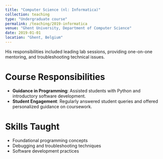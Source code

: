 ```yaml
---
title: "Computer Science (nl: Informatica)"
collection: teaching
type: "Undergraduate course"
permalink: /teaching/2019-informatica
venue: "Ghent University, Department of Computer Science"
date: 2019-01-01
location: "Ghent, Belgium"
---
```


His responsibilities included leading lab sessions, providing one-on-one mentoring, and troubleshooting technical issues.

Course Responsibilities
======
- **Guidance in Programming**: Assisted students with Python and introductory software development.
- **Student Engagement**: Regularly answered student queries and offered personalized guidance on coursework.

Skills Taught
======
- Foundational programming concepts
- Debugging and troubleshooting techniques
- Software development practices
